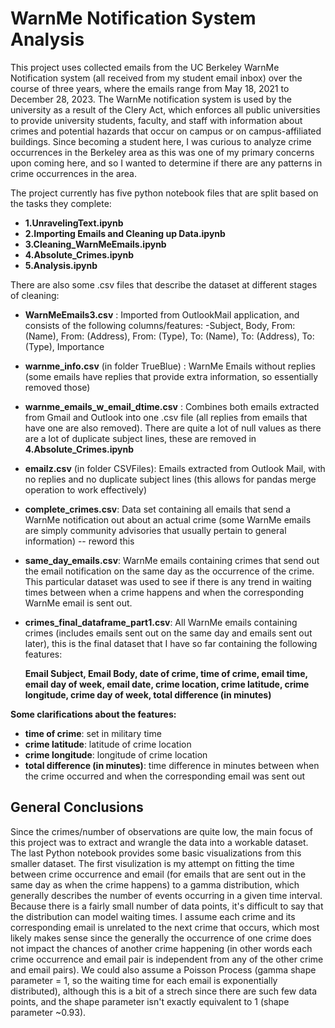 # WarnMe Notification System Analysis

This project uses collected emails from the UC Berkeley WarnMe Notification system (all received from my student email inbox) over the course of three years, where the emails range from May 18, 2021  to December 28, 2023. The WarnMe notification system is used by the university as a result of the Clery Act, which enforces all public universities to provide university students, faculty, and staff with information about crimes and potential hazards that occur on campus or on campus-affiliated buildings. Since becoming a student here, I was curious to analyze crime occurrences in the Berkeley area as this was one of my primary concerns upon coming here, and so I wanted to determine if there are any patterns in crime occurrences in the area.  

The project currently has five python notebook files that are split based on the tasks they complete:

- **1.UnravelingText.ipynb**
- **2.Importing Emails and Cleaning up Data.ipynb**
- **3.Cleaning_WarnMeEmails.ipynb**
- **4.Absolute_Crimes.ipynb**
- **5.Analysis.ipynb**


There are also some .csv files that describe the dataset at different stages of cleaning:
- **WarnMeEmails3.csv** : Imported from OutlookMail application, and consists of the following columns/features:
    -Subject, Body, From: (Name), From: (Address), From: (Type), To: (Name), To: (Address), To: (Type), Importance
- **warnme_info.csv** (in folder TrueBlue) : WarnMe Emails without replies (some emails have replies that provide extra information, so essentially removed those)
- **warnme_emails_w_email_dtime.csv** : Combines both emails extracted from Gmail and Outlook into one .csv file (all replies from emails that have one are also removed). There are quite a lot of null values as there are a lot of duplicate subject lines, these are removed in **4.Absolute_Crimes.ipynb**
- **emailz.csv** (in folder CSVFiles): Emails extracted from Outlook Mail, with no replies and no duplicate subject lines (this allows for pandas merge operation to work effectively)
- **complete_crimes.csv**: Data set containing all emails that send a WarnMe notification out about an actual crime (some WarnMe emails are simply community advisories that usually pertain to general information)  -- reword this

- **same_day_emails.csv**: WarnMe emails containing crimes that send out the email notification on the same day as the occurrence of the crime. This particular dataset was used to see if there is any trend in waiting times between when a crime happens and when the corresponding WarnMe email is sent out. 
- **crimes_final_dataframe_part1.csv**: All WarnMe emails containing crimes (includes emails sent out on the same day and emails sent out later), this is the final dataset that I have so far containing the following features:


  **Email Subject, Email Body, date of crime, time of crime, email time, email day of week, email date, crime location, crime latitude, crime longitude, crime day of week, total difference (in minutes)**

**Some clarifications about the features:** 
  - **time of crime**: set in military time
  - **crime latitude**: latitude of crime location
  - **crime longitude**: longitude of crime location
  - **total difference (in minutes)**: time difference in minutes between when the crime occurred and when the corresponding email was sent out
  
     
## General Conclusions
Since the crimes/number of observations are quite low, the main focus of this project was to extract and wrangle the data into a workable dataset. The last Python notebook provides some basic visualizations from this smaller dataset. The first visulization is my attempt on fitting the time between crime occurrence and email (for emails that are sent out in the same day as when the crime happens)   to a gamma distribution, which generally describes the number of events occurring in a given time interval. Because there is a fairly small number of data points, it's difficult to say that the distribution can model waiting times. I assume each crime and its corresponding email is unrelated to the next crime that occurs, which most likely makes sense since the generally the occurrence of one crime does not impact the chances of another crime happening  (in other words each crime occurrence and email pair is independent from any of the other crime and email pairs). We could also assume a Poisson Process (gamma shape parameter = 1, so the waiting time for each email is exponentially distributed), although this is a bit of a strech since there are such few data points, and the shape parameter isn't exactly equivalent to 1 (shape parameter ~0.93). 








